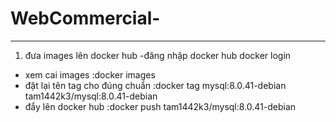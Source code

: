 # WebCommercial-
---
1.  đưa images lên docker hub
-đăng nhập docker hub
docker login
- xem cai images
:docker images
- đặt lại tên tag cho đúng chuẩn
:docker tag mysql:8.0.41-debian tam1442k3/mysql:8.0.41-debian
- đẩy lên docker hub
:docker push tam1442k3/mysql:8.0.41-debian
